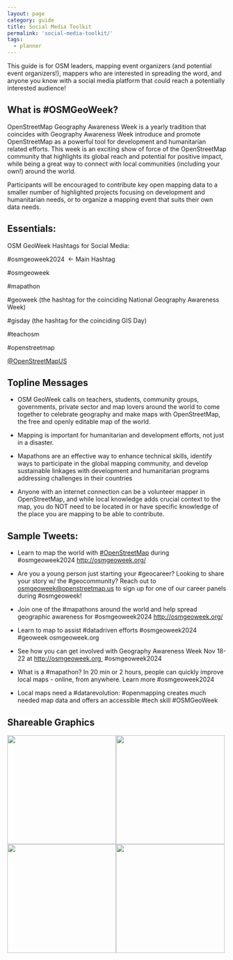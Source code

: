 ```yaml
---
layout: page
category: guide
title: Social Media Toolkit
permalink: 'social-media-toolkit/'
tags:
  - planner
---
```


This guide is for OSM leaders, mapping event organizers (and potential event organizers!), mappers who are interested in spreading the word, and anyone you know with a social media platform that could reach a potentially interested audience! 

What is #OSMGeoWeek?
---------------------------------------------

OpenStreetMap Geography Awareness Week is a yearly tradition that coincides with Geography Awareness Week introduce and promote OpenStreetMap as a powerful tool for development and humanitarian related efforts. This week is an exciting show of force of the OpenStreetMap community that highlights its global reach and potential for positive impact, while being a great way to connect with local communities (including your own!) around the world.

Participants will be encouraged to contribute key open mapping data to a smaller number of highlighted projects focusing on development and humanitarian needs, or to organize a mapping event that suits their own data needs. 

## Essentials:

OSM GeoWeek Hashtags for Social Media:

#osmgeoweek2024  ← Main Hashtag

#osmgeoweek 

#mapathon

#geoweek (the hashtag for the coinciding National Geography Awareness Week) 

#gisday (the hashtag for the coinciding GIS Day)

#teachosm

#openstreetmap

[@OpenStreetMapUS](https://twitter.com/OpenStreetMapUS)

Topline Messages
----------------

-   OSM GeoWeek calls on teachers, students, community groups, governments, private sector and map lovers around the world to come together to celebrate geography and make maps with OpenStreetMap, the free and openly editable map of the world.

-   Mapping is important for humanitarian and development efforts, not just in a disaster.

-   Mapathons are an effective way to enhance technical skills, identify ways to participate in the global mapping community, and develop sustainable linkages with development and humanitarian programs addressing challenges in their countries

-   Anyone with an internet connection can be a volunteer mapper in OpenStreetMap, and while local knowledge adds crucial context to the map, you do NOT need to be located in or have specific knowledge of the place you are mapping to be able to contribute. 

Sample Tweets:
--------------

-   Learn to map the world with [#OpenStreetMap](https://twitter.com/search?q=%23OpenStreetMap) during #osmgeoweek2024 <http://osmgeoweek.org/> 

-   Are you a young person just starting your #geocareer? Looking to share your story w/ the #geocommunity? Reach out to <osmgeoweek@openstreetmap.us> to sign up for one of our career panels during #osmgeoweek!

-   Join one of the #mapathons around the world and help spread geographic awareness for #osmgeoweek2024 <http://osmgeoweek.org/> 

-   Learn to map to assist #datadriven efforts #osmgeoweek2024 #geoweek osmgeoweek.org 

-   See how you can get involved with Geography Awareness Week Nov 18-22 at http://osmgeoweek.org  #osmgeoweek2024

-   What is a #mapathon? In 20 min or 2 hours, people can quickly improve local maps - online, from anywhere. Learn more #osmgeoweek2024

-   Local maps need a #datarevolution: #openmapping creates much needed map data and offers an accessible #tech skill #OSMGeoWeek

Shareable Graphics
---------------------------------

<div style="display:flex;width:100%;">
<a href="{{site.url}}{{site.baseurl}}/img/share/2024/im.jpg"><img src="{{site.url}}{{site.baseurl}}/img/share/2024/im.jpg" style="height: 250px"></a>
<a href="{{site.url}}{{site.baseurl}}/img/share/2024/im.gif"><img src="{{site.url}}{{site.baseurl}}/img/share/2024/im.gif" style="height: 250px"></a>
</div>
<div style="display:flex;width:100%;">
<a href="{{site.url}}{{site.baseurl}}/img/share/2024/were.jpg"><img src="{{site.url}}{{site.baseurl}}/img/share/2024/were.jpg" style="height: 250px"></a>
<a href="{{site.url}}{{site.baseurl}}/img/share/2024/were.gif"><img src="{{site.url}}{{site.baseurl}}/img/share/2024/were.gif" style="height: 250px"></a>
</div>
